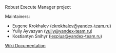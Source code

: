 Robust Execute Manager project


Maintainers:  
* Eugene Krokhalev (ekrokhalev@yandex-team.ru)
* Yuliy Ayvazyan (yuliy@yandex-team.ru) 
* Kostiantyn Snihyr (lexplua@yandex-team.ru)
 

[Wiki Documentation](https://github.com/heni/rem/wiki)
